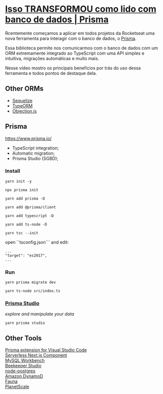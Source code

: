 # [Isso TRANSFORMOU como lido com banco de dados | Prisma](https://www.youtube.com/watch?v=oWKuJnrceS8)

Rcentemente começamos a aplicar em todos projetos da Rocketseat uma nova ferramenta para interagir com o banco de dados, o [Prisma](https://www.prisma.io/).  

Essa biblioteca permite nos comunicarmos com o banco de dados com um ORM extremamente integrado ao TypeScript com uma API simples e intuitiva, migrações automáticas e muito mais.  

Nesse vídeo mostro os principais benefícios por trás do uso dessa ferramenta e todos pontos de destaque dela.  

## Other ORMs

- [Sequelize](https://sequelize.org/)  
- [TypeORM](https://typeorm.io/#/)  
- [Objection.js](https://vincit.github.io/objection.js/)  

## Prisma

https://www.prisma.io/  

- TypeScript integration;
- Automatic migration;
- Prisma Studio (SGBD);

### Install

```
yarn init -y
```

```
npx prisma init
```

```
yarn add prisma -D
```

```
yarn add @prisma/client

```
```
yarn add typescript -D
```

```
yarn add ts-node -D
```

```
yarn tsc --init
```

open ``tsconfig.json``` and edit:  

```
...
"target": "es2017",
...
```

### Run

```
yarn prisma migrate dev
```

```
yarn ts-node src/index.ts
```

### [Prisma Studio](https://www.prisma.io/studio)

_explore and manipulate your data_  

```
yarn prisma studio
```

## Other Tools

[Prisma extension for Visual Studio Code](https://marketplace.visualstudio.com/items?itemName=Prisma.prisma)  
[Serverless Next.js Component](https://github.com/serverless-nextjs/serverless-next.js#serverless-nextjs-component)  
[MySQL Workbench](https://dev.mysql.com/downloads/workbench/)  
[Beekeeper Studio](https://www.beekeeperstudio.io/)  
[node-postgres](https://node-postgres.com/)  
[Amazon DynamoD](https://aws.amazon.com/dynamodb/)  
[Fauna](https://fauna.com/)  
[PlanetScale](https://planetscale.com/)  